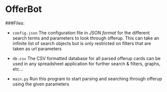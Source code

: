 # OfferBot

###Files: 
- `config.json`
  The configuration file in *JSON format* for the different search terms and parameters to look through offerup. This can take an infinite list of search objects but is only restricted on filters that are taken as url parameters

- `db.csv`
  The CSV formatted database for all parsed offerup cards can be used in any spreadsheet application for further search & filters, graphs, etc... 
  
- `main.py`
   Run this program to start parsing and searching through offerup using the given parameters
